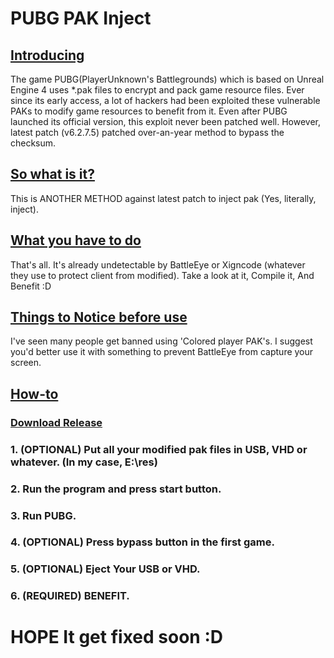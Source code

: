 # PUBG PAK Inject
## [Introducing]()
 The game PUBG(PlayerUnknown's Battlegrounds) which is based on Unreal Engine 4 uses *.pak files to encrypt and pack game resource files.
 Ever since its early access, a lot of hackers had been exploited these vulnerable PAKs to modify game resources to benefit from it.
 Even after PUBG launched its official version, this exploit never been patched well.
 However, latest patch (v6.2.7.5) patched over-an-year method to bypass the checksum.

## [So what is it?]()
 This is ANOTHER METHOD against latest patch to inject pak (Yes, literally, inject).

## [What you have to do]()
 That's all. It's already undetectable by BattleEye or Xigncode (whatever they use to protect client from modified).
 Take a look at it, Compile it, And Benefit :D

## [Things to Notice before use]()
 I've seen many people get banned using 'Colored player PAK's. I suggest you'd better use it with something to prevent BattleEye from capture your screen.
## [How-to]()
### [Download Release](https://github.com/goraegori/PUBG-PAK/raw/master/PInject/PInject/bin/Release.zip)
### 1. (OPTIONAL) Put all your modified pak files in USB, VHD or whatever. (In my case, E:\res)
### 2. Run the program and press start button.
### 3. Run PUBG.
### 4. (OPTIONAL) Press bypass button in the first game.
### 5. (OPTIONAL) Eject Your USB or VHD.
### 6. (REQUIRED) BENEFIT.

# HOPE It get fixed soon :D